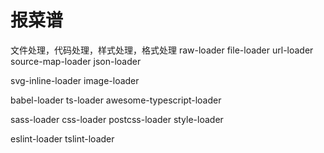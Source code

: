 # 报菜谱
文件处理，代码处理，样式处理，格式处理
raw-loader
file-loader
url-loader
source-map-loader
json-loader

svg-inline-loader
image-loader

babel-loader
ts-loader
awesome-typescript-loader

sass-loader
css-loader
postcss-loader
style-loader

eslint-loader
tslint-loader